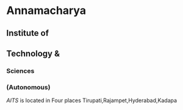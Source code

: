 # Annamacharya
## Institute of
## Technology &
### Sciences
### (Autonomous)

*AITS* is located in Four places Tirupati,Rajampet,Hyderabad,Kadapa

